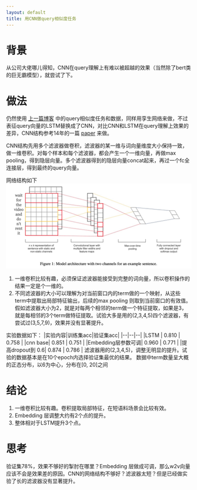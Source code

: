 ```yaml
---
layout: default
title: 用CNN做query相似度任务
---
```


# 背景
从公司大佬哪儿得知，CNN在query理解上有难以被超越的效果（当然除了bert类的巨无霸模型），就尝试了下。
# 做法
仍然使用 [上一篇博客](http://www.informal.top/index.php/archives/3/) 中的query相似度任务和数据，同样用孪生网络来做，不过表征query向量的LSTM替换成了CNN，对比CNN和LSTM在query理解上效果的差异，CNN结构参考14年的一篇 [paper](https://arxiv.org/abs/1408.5882) 来做。

CNN结构先用多个滤波器做卷积，滤波器的某一维与词向量维度大小保持一致，做一维卷积。对每个样本和每个滤波器，都会产生一个一维向量，再做max pooling，得到隐层向量。多个滤波器得到的隐层向量concat起来，再过一个fc全连接层，得到最终的query向量。

网络结构如下
![CNN架构](/images/2022/01/555946116.png)

1. 一维卷积比较有趣，必须保证滤波器能接受到完整的词向量，所以卷积操作的结果一定是个一维的。
2. 不同滤波器的大小可以理解为对当前窗口内的term做的一个映射，从这些term中提取出局部特征输出，后续的max pooling 则取到当前窗口的有效值。假如滤波器大小为2，就是对每两个相邻的term做一个特征提取，如果是3，就是每相邻的3个term做特征提取。试验大多是用的(2,3,4,5)四个滤波器，有尝试过(3,5,7,9)，效果并没有显著提升。

实验数据如下：
|实验内容|训练集acc|验证集acc|
|--|--|--|
|LSTM | 0.810 | 0.758 |
|cnn base| 0.851 | 0.751 |
|Embedding层参数可调| 0.960 | 0.771 |
|提高dropout到 0.6| 0.874 | 0.786 |
滤波器用的(2,3,4,5)，调整无明显的提升。试验的数据基本是在10个epoch内选择验证集最优的结果。
数据中term数量呈大概的正态分布，以6为中心，分布在[0, 20]之间

# 结论
1. 一维卷积比较有趣。卷积提取局部特征，在短语料场景会比较有效。
2. Embedding 层调整大约有2个点的提升。
3. 整体相对于LSTM提升3个点。

# 思考
验证集78%，效果不够好的掣肘在哪里？Embedding 层做成可调，那么w2v向量应该不会是效果差的原因。CNN的网络结构不够好？滤波器太短？但是已经做实验了长的滤波器没有显著提升。